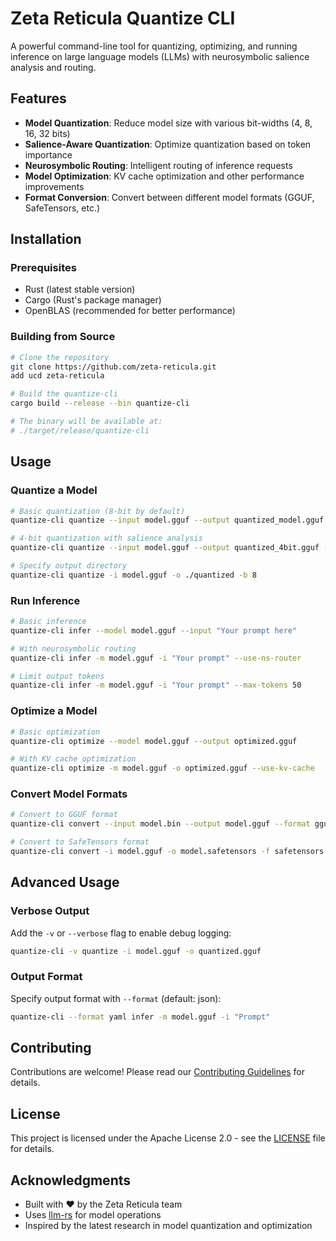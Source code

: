 # Zeta Reticula Quantize CLI

A powerful command-line tool for quantizing, optimizing, and running inference on large language models (LLMs) with neurosymbolic salience analysis and routing.

## Features

- **Model Quantization**: Reduce model size with various bit-widths (4, 8, 16, 32 bits)
- **Salience-Aware Quantization**: Optimize quantization based on token importance
- **Neurosymbolic Routing**: Intelligent routing of inference requests
- **Model Optimization**: KV cache optimization and other performance improvements
- **Format Conversion**: Convert between different model formats (GGUF, SafeTensors, etc.)

## Installation

### Prerequisites

- Rust (latest stable version)
- Cargo (Rust's package manager)
- OpenBLAS (recommended for better performance)

### Building from Source

```bash
# Clone the repository
git clone https://github.com/zeta-reticula.git
add ucd zeta-reticula

# Build the quantize-cli
cargo build --release --bin quantize-cli

# The binary will be available at:
# ./target/release/quantize-cli
```

## Usage

### Quantize a Model

```bash
# Basic quantization (8-bit by default)
quantize-cli quantize --input model.gguf --output quantized_model.gguf

# 4-bit quantization with salience analysis
quantize-cli quantize --input model.gguf --output quantized_4bit.gguf --bits 4 --use-salience

# Specify output directory
quantize-cli quantize -i model.gguf -o ./quantized -b 8
```

### Run Inference

```bash
# Basic inference
quantize-cli infer --model model.gguf --input "Your prompt here"

# With neurosymbolic routing
quantize-cli infer -m model.gguf -i "Your prompt" --use-ns-router

# Limit output tokens
quantize-cli infer -m model.gguf -i "Your prompt" --max-tokens 50
```

### Optimize a Model

```bash
# Basic optimization
quantize-cli optimize --model model.gguf --output optimized.gguf

# With KV cache optimization
quantize-cli optimize -m model.gguf -o optimized.gguf --use-kv-cache
```

### Convert Model Formats

```bash
# Convert to GGUF format
quantize-cli convert --input model.bin --output model.gguf --format gguf

# Convert to SafeTensors format
quantize-cli convert -i model.gguf -o model.safetensors -f safetensors
```

## Advanced Usage

### Verbose Output

Add the `-v` or `--verbose` flag to enable debug logging:

```bash
quantize-cli -v quantize -i model.gguf -o quantized.gguf
```

### Output Format

Specify output format with `--format` (default: json):

```bash
quantize-cli --format yaml infer -m model.gguf -i "Prompt"
```

## Contributing

Contributions are welcome! Please read our [Contributing Guidelines](CONTRIBUTING.md) for details.

## License

This project is licensed under the Apache License 2.0 - see the [LICENSE](LICENSE) file for details.

## Acknowledgments

- Built with ❤️ by the Zeta Reticula team
- Uses [llm-rs](https://github.com/rustformers/llm) for model operations
- Inspired by the latest research in model quantization and optimization
